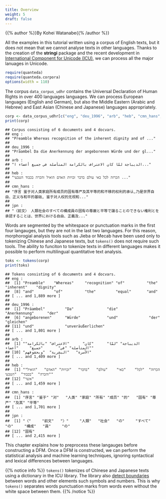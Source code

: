 ```yaml
---
title: Overview
weight: 5
draft: false
---
```


{{% author %}}By Kohei Watanabe{{% /author %}} 

All the examples in this tutorial written using a corpus of English texts, but it does not mean that we cannot analyse texts in other languages. Thanks to the creation of the **stringi** package and the recent development in [International Component for Unicode (ICU)](http://site.icu-project.org/home), we can process all the major lanuages in Unicode.


```r
require(quanteda)
require(quanteda.corpora)
options(width = 110)
```

The corpus `data_corpus_udhr` contains the Universal Declaration of Human Rights in over 400 languages languages. We can process European languages (English and German), but also the Middle Eastern (Arabic and Hebrew) and East Asian (Chinese and Japanese) languages appropriately.


```r
corp <- data_corpus_udhr[c("eng", "deu_1996", "arb", "heb", "cmn_hans", "jpn")]
print(corp)
```

```
## Corpus consisting of 6 documents and 4 docvars.
## eng :
## "Preamble Whereas recognition of the inherent dignity and of ..."
## 
## deu_1996 :
## "Präambel Da die Anerkennung der angeborenen Würde und der gl..."
## 
## arb :
## "الديباجة لمّا كان الاعتراف بالكرامة المتأصلة في جميع أعضاء ا..."
## 
## heb :
## "הכרזה לכל באי עולם בדבר זכויות האדם הואיל והכרה בכבוד הטבעי ..."
## 
## cmn_hans :
## "序言 鉴于对人类家庭所有成员的固有尊严及其平等的和不移的权利的承认,乃是世界自由、正义与和平的基础, 鉴于对人权的无视和..."
## 
## jpn :
## "〈前文〉 人類社会のすべての構成員の固有の尊厳と平等で譲ることのできない権利とを承認することは、世界における自由、正義及..."
```

Words are segmented by the whitespace or punctuation marks in the first four langauges, but they are not in the last two languages. For this reason, morphorogial analysis tools such as Jieba or Mecab have been used only to tokenizing Chinese and Japanese texts, but `tokens()` does not require such tools. The ability to funciton to tokenize texts in different languages makes it possible to perform multilingual quantitative text analysis.


```r
toks <- tokens(corp)
print(toks)
```

```
## Tokens consisting of 6 documents and 4 docvars.
## eng :
##  [1] "Preamble"    "Whereas"     "recognition" "of"          "the"         "inherent"    "dignity"    
##  [8] "and"         "of"          "the"         "equal"       "and"        
## [ ... and 1,889 more ]
## 
## deu_1996 :
##  [1] "Präambel"         "Da"               "die"              "Anerkennung"      "der"             
##  [6] "angeborenen"      "Würde"            "und"              "der"              "gleichen"        
## [11] "und"              "unveräußerlichen"
## [ ... and 1,801 more ]
## 
## arb :
##  [1] "الديباجة" "لمّا"      "كان"      "الاعتراف" "بالكرامة" "المتأصلة" "في"       "جميع"     "أعضاء"   
## [10] "الأسرة"   "البشرية"  "وبحقوقهم"
## [ ... and 1,409 more ]
## 
## heb :
##  [1] "הכרזה"  "לכל"    "באי"    "עולם"   "בדבר"   "זכויות" "האדם"   "הואיל"  "והכרה"  "בכבוד"  "הטבעי" 
## [12] "אשר"   
## [ ... and 1,459 more ]
## 
## cmn_hans :
##  [1] "序言" "鉴于" "对"   "人类" "家庭" "所有" "成员" "的"   "固有" "尊严" "及其" "平等"
## [ ... and 1,701 more ]
## 
## jpn :
##  [1] "〈"     "前文"   "〉"     "人類"   "社会"   "の"     "すべて" "の"     "構成"   "員"     "の"    
## [12] "固有"  
## [ ... and 2,415 more ]
```
This chapter explains how to preprocess these langauges before constructing a DFM. Once a DFM is constructed, we can perform the statistical analysis and machine learning techniques, ignoring syntactical and lexical differences between languages.

{{% notice info %}}
`tokens()` tokenizes of Chinese and Japanese texts using a dictionary in the ICU library. The library also [detect boundaries](http://userguide.icu-project.org/boundaryanalysis) between words and other elements such symbols and numbers. This is why `tokens()` separates words punctuation marks from words even without the white space between them.
{{% /notice %}}

